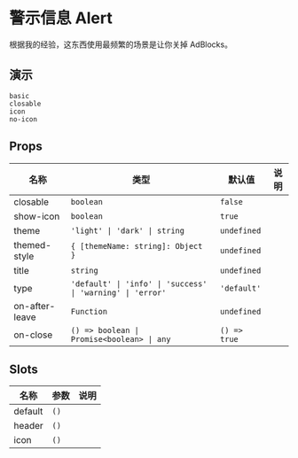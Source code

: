 # 警示信息 Alert

根据我的经验，这东西使用最频繁的场景是让你关掉 AdBlocks。

<!-- there is a bug of chrome rendering svg, if translateZ is not set -->

## 演示

```demo
basic
closable
icon
no-icon
```

## Props

| 名称 | 类型 | 默认值 | 说明 |
| --- | --- | --- | --- |
| closable | `boolean` | `false` |  |
| show-icon | `boolean` | `true` |  |
| theme | `'light' \| 'dark' \| string` | `undefined` |  |
| themed-style | `{ [themeName: string]: Object }` | `undefined` |  |
| title | `string` | `undefined` |  |
| type | `'default' \| 'info' \| 'success' \| 'warning' \| 'error'` | `'default'` |  |
| on-after-leave | `Function` | `undefined` |  |
| on-close | `() => boolean \| Promise<boolean> \| any` | `() => true` |  |

## Slots

| 名称    | 参数 | 说明 |
| ------- | ---- | ---- |
| default | `()` |      |
| header  | `()` |      |
| icon    | `()` |      |
